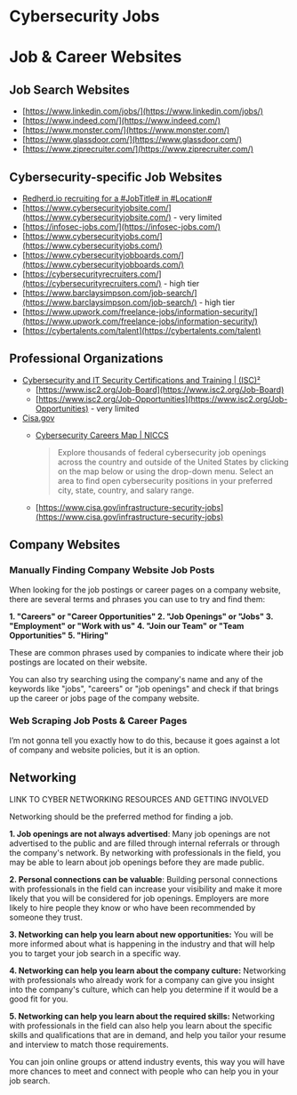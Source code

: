 # Cybersecurity Jobs

# Job & Career Websites

## Job Search Websites

- [https://www.linkedin.com/jobs/](https://www.linkedin.com/jobs/)
- [https://www.indeed.com/](https://www.indeed.com/)
- [https://www.monster.com/](https://www.monster.com/)
- [https://www.glassdoor.com/](https://www.glassdoor.com/)
- [https://www.ziprecruiter.com/](https://www.ziprecruiter.com/)

## Cybersecurity-specific Job Websites

- [Redherd.io recruiting for a #JobTitle# in #Location#](https://careers.redherd.io/)
- [https://www.cybersecurityjobsite.com/](https://www.cybersecurityjobsite.com/) - very limited
- [https://infosec-jobs.com/](https://infosec-jobs.com/)
- [https://www.cybersecurityjobs.com/](https://www.cybersecurityjobs.com/)
- [https://www.cybersecurityjobboards.com/](https://www.cybersecurityjobboards.com/)
- [https://cybersecurityrecruiters.com/](https://cybersecurityrecruiters.com/) - high tier
- [https://www.barclaysimpson.com/job-search/](https://www.barclaysimpson.com/job-search/) - high tier
- [https://www.upwork.com/freelance-jobs/information-security/](https://www.upwork.com/freelance-jobs/information-security/)
- [https://cybertalents.com/talent](https://cybertalents.com/talent)

## Professional Organizations

- [Cybersecurity and IT Security Certifications and Training | (ISC)²](https://www.isc2.org/)
    - [https://www.isc2.org/Job-Board](https://www.isc2.org/Job-Board)
    - [https://www.isc2.org/Job-Opportunities](https://www.isc2.org/Job-Opportunities) - very limited
- [Cisa.gov](https://www.cisa.gov/)
    - [Cybersecurity Careers Map | NICCS](https://niccs.cisa.gov/cybersecurity-career-resources/cybersecurity-careers-map)
        
        > Explore thousands of federal cybersecurity job openings across the country and outside of the United States by clicking on the map below or using the drop-down menu. Select an area to find open cybersecurity positions in your preferred city, state, country, and salary range.
        > 
    - [https://www.cisa.gov/infrastructure-security-jobs](https://www.cisa.gov/infrastructure-security-jobs)

## Company Websites

### Manually Finding Company Website Job Posts

When looking for the job postings or career pages on a company website, there are several terms and phrases you can use to try and find them:

**1.  "Careers" or "Career Opportunities"
2.  "Job Openings" or "Jobs"
3.  "Employment" or "Work with us"
4.  "Join our Team" or "Team Opportunities"
5.  "Hiring"**

These are common phrases used by companies to indicate where their job postings are located on their website.

You can also try searching using the company's name and any of the keywords like "jobs", "careers" or "job openings" and check if that brings up the career or jobs page of the company website.

### Web Scraping Job Posts & Career Pages

I’m not gonna tell you exactly how to do this, because it goes against a lot of company and website policies, but it is an option.

## Networking

LINK TO CYBER NETWORKING RESOURCES AND GETTING INVOLVED

Networking should be the preferred method for finding a job. 

**1.  Job openings are not always advertised**: Many job openings are not advertised to the public and are filled through internal referrals or through the company's network. By networking with professionals in the field, you may be able to learn about job openings before they are made public.

**2.  Personal connections can be valuable**: Building personal connections with professionals in the field can increase your visibility and make it more likely that you will be considered for job openings. Employers are more likely to hire people they know or who have been recommended by someone they trust.

**3.  Networking can help you learn about new opportunities:** You will be more informed about what is happening in the industry and that will help you to target your job search in a specific way.

**4.  Networking can help you learn about the company culture:** Networking with professionals who already work for a company can give you insight into the company's culture, which can help you determine if it would be a good fit for you. 

**5.  Networking can help you learn about the required skills:** Networking with professionals in the field can also help you learn about the specific skills and qualifications that are in demand, and help you tailor your resume and interview to match those requirements.

You can join online groups or attend industry events, this way you will have more chances to meet and connect with people who can help you in your job search.